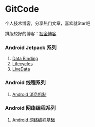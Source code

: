 # GitCode

个人技术博客，分享热门文章，喜欢就Star吧

排版较好的博客：[掘金博客](https://juejin.im/user/5995c9f2f265da248c3934a5/posts)

### Android Jetpack 系列
1. [Data Binding](https://github.com/GitCode8/GitCode/issues/2)
2. [Lifecycles](https://github.com/GitCode8/GitCode/issues/3)
3. [LiveData](https://github.com/GitCode8/GitCode/issues/4)
### Android 线程系列
1. [Android 消息机制](https://github.com/GitCode8/GitCode/issues/5)
### Android 网络编程系列
1. [Android 网络编程基础](https://github.com/GitCode8/GitCode/issues/6)
